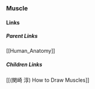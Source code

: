 ### Muscle
#### Links
##### Parent Links
[[Human_Anatomy]]
##### Children Links
[[(関崎 淳) How to Draw Muscles]]
